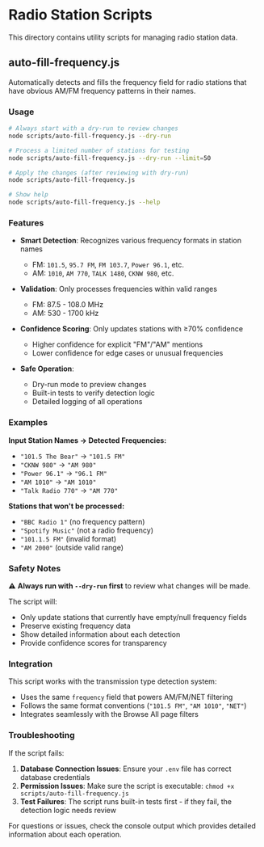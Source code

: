 # Radio Station Scripts

This directory contains utility scripts for managing radio station data.

## auto-fill-frequency.js

Automatically detects and fills the frequency field for radio stations that have obvious AM/FM frequency patterns in their names.

### Usage

```bash
# Always start with a dry-run to review changes
node scripts/auto-fill-frequency.js --dry-run

# Process a limited number of stations for testing
node scripts/auto-fill-frequency.js --dry-run --limit=50

# Apply the changes (after reviewing with dry-run)
node scripts/auto-fill-frequency.js

# Show help
node scripts/auto-fill-frequency.js --help
```

### Features

- **Smart Detection**: Recognizes various frequency formats in station names
  - FM: `101.5`, `95.7 FM`, `FM 103.7`, `Power 96.1`, etc.
  - AM: `1010`, `AM 770`, `TALK 1480`, `CKNW 980`, etc.

- **Validation**: Only processes frequencies within valid ranges
  - FM: 87.5 - 108.0 MHz
  - AM: 530 - 1700 kHz

- **Confidence Scoring**: Only updates stations with ≥70% confidence
  - Higher confidence for explicit "FM"/"AM" mentions
  - Lower confidence for edge cases or unusual frequencies

- **Safe Operation**: 
  - Dry-run mode to preview changes
  - Built-in tests to verify detection logic
  - Detailed logging of all operations

### Examples

**Input Station Names → Detected Frequencies:**
- `"101.5 The Bear"` → `"101.5 FM"`
- `"CKNW 980"` → `"AM 980"`
- `"Power 96.1"` → `"96.1 FM"`
- `"AM 1010"` → `"AM 1010"`
- `"Talk Radio 770"` → `"AM 770"`

**Stations that won't be processed:**
- `"BBC Radio 1"` (no frequency pattern)
- `"Spotify Music"` (not a radio frequency)
- `"101.1.5 FM"` (invalid format)
- `"AM 2000"` (outside valid range)

### Safety Notes

⚠️ **Always run with `--dry-run` first** to review what changes will be made.

The script will:
- Only update stations that currently have empty/null frequency fields
- Preserve existing frequency data
- Show detailed information about each detection
- Provide confidence scores for transparency

### Integration

This script works with the transmission type detection system:
- Uses the same `frequency` field that powers AM/FM/NET filtering
- Follows the same format conventions (`"101.5 FM"`, `"AM 1010"`, `"NET"`)
- Integrates seamlessly with the Browse All page filters

### Troubleshooting

If the script fails:

1. **Database Connection Issues**: Ensure your `.env` file has correct database credentials
2. **Permission Issues**: Make sure the script is executable: `chmod +x scripts/auto-fill-frequency.js`
3. **Test Failures**: The script runs built-in tests first - if they fail, the detection logic needs review

For questions or issues, check the console output which provides detailed information about each operation.